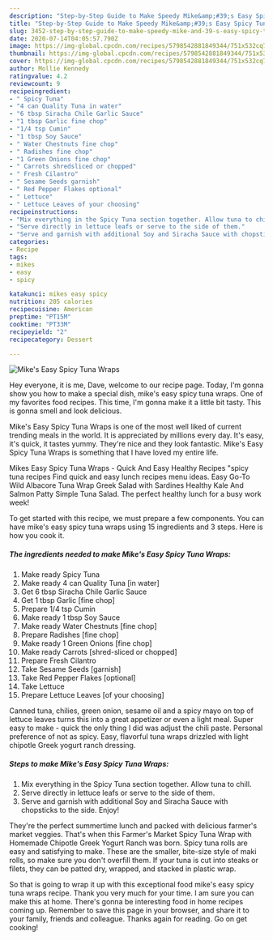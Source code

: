 ```yaml
---
description: "Step-by-Step Guide to Make Speedy Mike&amp;#39;s Easy Spicy Tuna Wraps"
title: "Step-by-Step Guide to Make Speedy Mike&amp;#39;s Easy Spicy Tuna Wraps"
slug: 3452-step-by-step-guide-to-make-speedy-mike-and-39-s-easy-spicy-tuna-wraps
date: 2020-07-14T04:05:57.790Z
image: https://img-global.cpcdn.com/recipes/5798542881849344/751x532cq70/mikes-easy-spicy-tuna-wraps-recipe-main-photo.jpg
thumbnail: https://img-global.cpcdn.com/recipes/5798542881849344/751x532cq70/mikes-easy-spicy-tuna-wraps-recipe-main-photo.jpg
cover: https://img-global.cpcdn.com/recipes/5798542881849344/751x532cq70/mikes-easy-spicy-tuna-wraps-recipe-main-photo.jpg
author: Mollie Kennedy
ratingvalue: 4.2
reviewcount: 9
recipeingredient:
- " Spicy Tuna"
- "4 can Quality Tuna in water"
- "6 tbsp Siracha Chile Garlic Sauce"
- "1 tbsp Garlic fine chop"
- "1/4 tsp Cumin"
- "1 tbsp Soy Sauce"
- " Water Chestnuts fine chop"
- " Radishes fine chop"
- "1 Green Onions fine chop"
- " Carrots shredsliced or chopped"
- " Fresh Cilantro"
- " Sesame Seeds garnish"
- " Red Pepper Flakes optional"
- " Lettuce"
- " Lettuce Leaves of your choosing"
recipeinstructions:
- "Mix everything in the Spicy Tuna section together. Allow tuna to chill."
- "Serve directly in lettuce leafs or serve to the side of them."
- "Serve and garnish with additional Soy and Siracha Sauce with chopsticks to the side. Enjoy!"
categories:
- Recipe
tags:
- mikes
- easy
- spicy

katakunci: mikes easy spicy 
nutrition: 205 calories
recipecuisine: American
preptime: "PT15M"
cooktime: "PT33M"
recipeyield: "2"
recipecategory: Dessert

---
```



![Mike&#39;s Easy Spicy Tuna Wraps](https://img-global.cpcdn.com/recipes/5798542881849344/751x532cq70/mikes-easy-spicy-tuna-wraps-recipe-main-photo.jpg)

Hey everyone, it is me, Dave, welcome to our recipe page. Today, I'm gonna show you how to make a special dish, mike&#39;s easy spicy tuna wraps. One of my favorites food recipes. This time, I'm gonna make it a little bit tasty. This is gonna smell and look delicious.

Mike&#39;s Easy Spicy Tuna Wraps is one of the most well liked of current trending meals in the world. It is appreciated by millions every day. It's easy, it's quick, it tastes yummy. They're nice and they look fantastic. Mike&#39;s Easy Spicy Tuna Wraps is something that I have loved my entire life.

Mikes Easy Spicy Tuna Wraps - Quick And Easy Healthy Recipes &#34;spicy tuna recipes Find quick and easy lunch recipes menu ideas. Easy Go-To Wild Albacore Tuna Wrap Greek Salad with Sardines Healthy Kale And Salmon Patty Simple Tuna Salad. The perfect healthy lunch for a busy work week!


To get started with this recipe, we must prepare a few components. You can have mike&#39;s easy spicy tuna wraps using 15 ingredients and 3 steps. Here is how you cook it.

<!--inarticleads1-->

##### The ingredients needed to make Mike&#39;s Easy Spicy Tuna Wraps:

1. Make ready  Spicy Tuna
1. Make ready 4 can Quality Tuna [in water]
1. Get 6 tbsp Siracha Chile Garlic Sauce
1. Get 1 tbsp Garlic [fine chop]
1. Prepare 1/4 tsp Cumin
1. Make ready 1 tbsp Soy Sauce
1. Make ready  Water Chestnuts [fine chop]
1. Prepare  Radishes [fine chop]
1. Make ready 1 Green Onions [fine chop]
1. Make ready  Carrots [shred-sliced or chopped]
1. Prepare  Fresh Cilantro
1. Take  Sesame Seeds [garnish]
1. Take  Red Pepper Flakes [optional]
1. Take  Lettuce
1. Prepare  Lettuce Leaves [of your choosing]


Canned tuna, chilies, green onion, sesame oil and a spicy mayo on top of lettuce leaves turns this into a great appetizer or even a light meal. Super easy to make - quick the only thing I did was adjust the chili paste. Personal preference of not as spicy. Easy, flavorful tuna wraps drizzled with light chipotle Greek yogurt ranch dressing. 

<!--inarticleads2-->

##### Steps to make Mike&#39;s Easy Spicy Tuna Wraps:

1. Mix everything in the Spicy Tuna section together. Allow tuna to chill.
1. Serve directly in lettuce leafs or serve to the side of them.
1. Serve and garnish with additional Soy and Siracha Sauce with chopsticks to the side. Enjoy!


They&#39;re the perfect summertime lunch and packed with delicious farmer&#39;s market veggies. That&#39;s when this Farmer&#39;s Market Spicy Tuna Wrap with Homemade Chipotle Greek Yogurt Ranch was born. Spicy tuna rolls are easy and satisfying to make. These are the smaller, bite-size style of maki rolls, so make sure you don&#39;t overfill them. If your tuna is cut into steaks or filets, they can be patted dry, wrapped, and stacked in plastic wrap. 

So that is going to wrap it up with this exceptional food mike&#39;s easy spicy tuna wraps recipe. Thank you very much for your time. I am sure you can make this at home. There's gonna be interesting food in home recipes coming up. Remember to save this page in your browser, and share it to your family, friends and colleague. Thanks again for reading. Go on get cooking!
